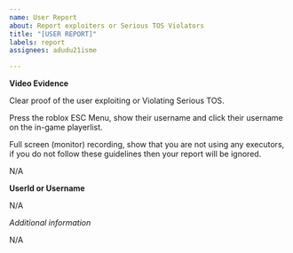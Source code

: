```yaml
---
name: User Report
about: Report exploiters or Serious TOS Violators
title: "[USER REPORT]"
labels: report
assignees: adudu21isme

---
```


**Video Evidence**

Clear proof of the user exploiting or Violating Serious TOS.

Press the roblox ESC Menu, show their username and click their username on the in-game playerlist.

Full screen (monitor) recording, show that you are not using any executors, if you do not follow these guidelines then your report will be ignored.

N/A

**UserId or Username**

N/A

*Additional information*

N/A
